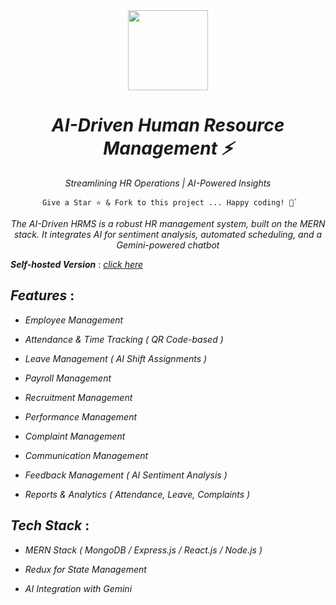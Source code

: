 <div align="center">
    <a href="https://metrohrms.netlify.app">
  <img src="https://metrohrms.netlify.app/metro.png" width="128px" />
    </a>
    <h1><i>AI-Driven Human Resource Management ⚡</i></h1>
    <p align="center">
         <p><i>Streamlining HR Operations | AI-Powered Insights</i></p>
    </p>


```
 Give a Star ⭐️ & Fork to this project ... Happy coding! 🤩`
```

*The AI-Driven HRMS is a robust HR management system, built on the MERN stack. It integrates AI for sentiment analysis, automated scheduling, and a Gemini-powered chatbot*

</div>

***Self-hosted Version*** : [_click here_](https://metrohrms.netlify.app)

## _Features_ :

- _Employee Management_

- _Attendance & Time Tracking ( QR Code-based )_

- _Leave Management ( AI Shift Assignments )_

- _Payroll Management_

- _Recruitment Management_

- _Performance Management_

- _Complaint Management_

 - _Communication Management_

- _Feedback Management ( AI Sentiment Analysis )_

- _Reports & Analytics ( Attendance, Leave, Complaints )_

## _Tech Stack_ :

- _MERN Stack ( MongoDB / Express.js / React.js / Node.js )_

- _Redux for State Management_

- _AI Integration with Gemini_
